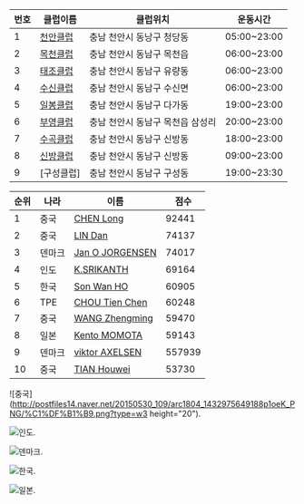  번호  | 클럽이름  | 클럽위치 | 운동시간
-------|-------|-------|-----
1 | [천안클럽](http://cafe.daum.net/cabdclub) | 충남 천안시 동낭구 청당동         | 05:00~23:00
2 | [목천클럽](http://cafe.daum.net/M-HA) | 충남 천안시 동남구 목천읍         | 06:00~23:00
3 | [태조클럽](http://cafe.daum.net/tjclub79) | 충남 천안시 동남구 유량동         | 06:00~23:00
4 | [수신클럽](http://cafe.daum.net/susinbadminton) | 충남 천안시 동남구 수신면         | 06:00~23:00
5 | [일봉클럽](http://cafe.daum.net/ilbongclub) | 충남 천안시 동남구 다가동         | 19:00~23:00
6 | [부영클럽](http://cafe.naver.com/mcby) | 충남 천안시 동남구 목천읍 삼성리  | 20:00~23:00
7 | [수곡클럽](http://cafe.daum.net/soogok1) | 충남 천안시 동남구 신방동         | 18:00~23:00
8 | [신방클럽](http://cafe.daum.net/sinbangclub) | 충남 천안시 동남구 신방동         | 09:00~23:00
9 | [구성클럽] | 충남 천안시 동남구 구성동         | 19:00~23:30


 순위 | 나라  | 이름 | 점수
------|-------|------|-----
 1 |중국   | [CHEN Long](http://bwf.tournamentsoftware.com/ranking/player.aspx?id=9109&player=108456)      | 92441 
 2 |중국   | [LIN Dan](http://bwf.tournamentsoftware.com/ranking/player.aspx?id=9109&player=109370)         | 74137 
 3 |덴마크 | [Jan O JORGENSEN](http://bwf.tournamentsoftware.com/ranking/player.aspx?id=9109&player=108272) | 74017  
 4 |인도   | [K.SRIKANTH](http://bwf.tournamentsoftware.com/ranking/player.aspx?id=9109&player=216143)      | 69164  
 5 |한국   | [Son Wan HO](http://bwf.tournamentsoftware.com/ranking/player.aspx?id=9109&player=108069)      | 60905 
 6 |TPE    | [CHOU Tien Chen](http://bwf.tournamentsoftware.com/ranking/player.aspx?id=9109&player=109227)  | 60248  
 7 |중국   | [WANG Zhengming](http://bwf.tournamentsoftware.com/ranking/player.aspx?id=9109&player=141307)  | 59470  
 8 |일본   | [Kento MOMOTA](http://bwf.tournamentsoftware.com/ranking/player.aspx?id=9109&player=157159)    | 59143 
 9 |덴마크 | [viktor AXELSEN](http://bwf.tournamentsoftware.com/ranking/player.aspx?id=9109&player=147387)  | 557939  
10 |중국   | [TIAN Houwei](http://bwf.tournamentsoftware.com/ranking/player.aspx?id=9109&player=143772)     | 53730  



![중국](http://postfiles14.naver.net/20150530_109/arc1804_1432975649188p1oeK_PNG/%C1%DF%B1%B9.png?type=w3 height="20").

![인도](http://postfiles14.naver.net/20150530_221/arc1804_14329756489955ciQG_PNG/%C0%CE%B5%B5.png?type=w3).

![덴마크](http://postfiles9.naver.net/20150530_56/arc1804_1432975648821yxmB8_PNG/%B5%A7%B8%B6%C5%A9.png?type=w3).

![한국](http://postfiles8.naver.net/20150530_87/arc1804_14329756493002Y50Y_JPEG/%C5%C2%B1%D8%B1%E2.jpg?type=w3).

![일본](http://postfiles14.naver.net/20150530_125/arc1804_1432976037297sN5iI_PNG/%B4%D9%BF%EE%B7%CE%B5%E5.png?type=w3).


